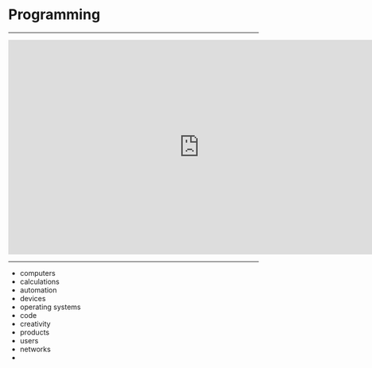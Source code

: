 # Programming


***

<iframe width="768" height="432" src="https://miro.com/app/live-embed/uXjVO2X2BMI=/?moveToViewport=-8632,-3607,15821,7970" frameBorder="0" scrolling="no" allowFullScreen></iframe>

***



- computers
- calculations
- automation
- devices
- operating systems
- code
- creativity
- products
- users
- networks
- 